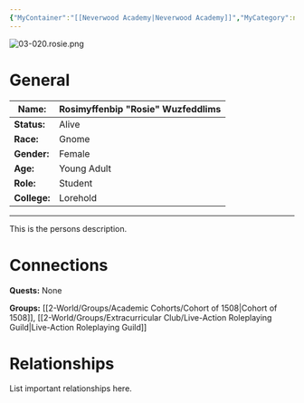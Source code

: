 ```yaml
---
{"MyContainer":"[[Neverwood Academy|Neverwood Academy]]","MyCategory":null,"image":"03-020.rosie.png","tags":["Category/People"],"obsidianUIMode":"preview","aliases":null,"NoteStatus":"❓","char_status":"Alive","char_race":"Gnome","char_gender":"Female","char_role":"Student","char_college":"Lorehold","char_items":null,"char_age":"Young Adult","parents":null,"children":null,"enemies":null,"allies":null,"siblings":null,"partner":null,"Connected_Quests":[],"Connected_Groups":["[[Cohort of 1508|Cohort of 1508]]","[[Live-Action Roleplaying Guild|Live-Action Roleplaying Guild]]"],"dg-publish":true,"dg-path":"World/People/Students/Rosimyffenbip Wuzfeddlims.md","permalink":"/world/people/students/rosimyffenbip-wuzfeddlims/","dgPassFrontmatter":true,"updated":"2025-10-03T19:29:06.000+01:00"}
---
```



![03-020.rosie.png](/img/user/z_Assets/character_art/NPCs/Cohort%20of%201508%20(Us)/03-020.rosie.png)
# General


| Name:        | Rosimyffenbip "Rosie" Wuzfeddlims |
| ------------ | --------------------------------- |
| **Status:**  | Alive                             |
| **Race:**    | Gnome                             |
| **Gender:**  | Female                            |
| **Age:**     | Young Adult                       |
| **Role:**    | Student                           |
| **College:** | Lorehold                          |


---

This is the persons description. 


# Connections


**Quests:** None 

**Groups:** [[2-World/Groups/Academic Cohorts/Cohort of 1508\|Cohort of 1508]], [[2-World/Groups/Extracurricular Club/Live-Action Roleplaying Guild\|Live-Action Roleplaying Guild]]

# Relationships

List important relationships here. 

